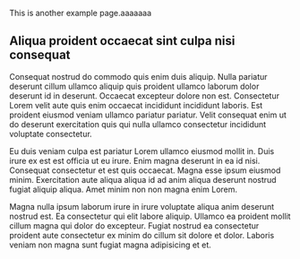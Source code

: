 
This is another example page.aaaaaaa

## Aliqua proident occaecat sint culpa nisi consequat

Consequat nostrud do commodo quis enim duis aliquip. Nulla pariatur deserunt cillum ullamco aliquip quis proident ullamco laborum dolor deserunt id in deserunt. Occaecat excepteur dolore non est. Consectetur Lorem velit aute quis enim occaecat incididunt incididunt laboris. Est proident eiusmod veniam ullamco pariatur pariatur. Velit consequat enim ut do deserunt exercitation quis qui nulla ullamco consectetur incididunt voluptate consectetur.

Eu duis veniam culpa est pariatur Lorem ullamco eiusmod mollit in. Duis irure ex est est officia ut eu irure. Enim magna deserunt in ea id nisi. Consequat consectetur et est quis occaecat. Magna esse ipsum eiusmod minim. Exercitation aute aliqua aliqua id ad anim aliqua deserunt nostrud fugiat aliquip aliqua. Amet minim non non magna enim Lorem.

Magna nulla ipsum laborum irure in irure voluptate aliqua anim deserunt nostrud est. Ea consectetur qui elit labore aliquip. Ullamco ea proident mollit cillum magna qui dolor do excepteur. Fugiat nostrud ea consectetur proident aute consectetur ex minim do cillum sit dolore et dolor. Laboris veniam non magna sunt fugiat magna adipisicing et et.
